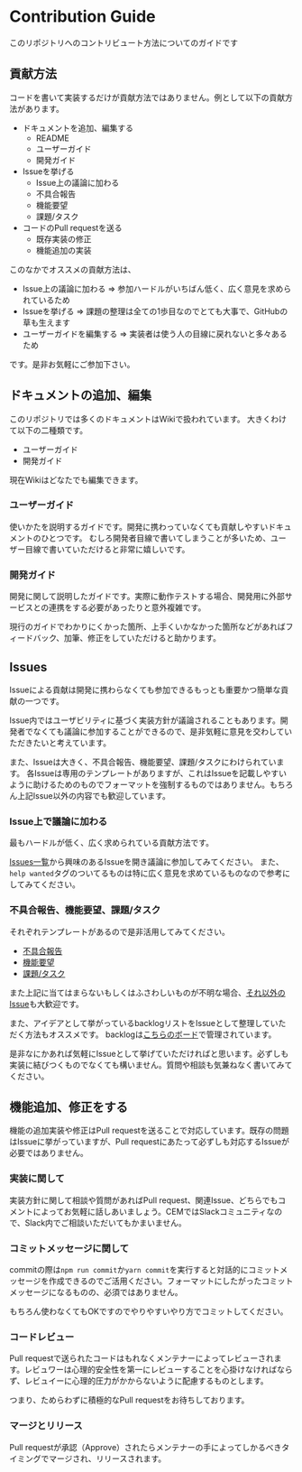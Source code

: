 # Contribution Guide
このリポジトリへのコントリビュート方法についてのガイドです

## 貢献方法
コードを書いて実装するだけが貢献方法ではありません。例として以下の貢献方法があります。

+ ドキュメントを追加、編集する
  + README
  + ユーザーガイド
  + 開発ガイド
+ Issueを挙げる
  + Issue上の議論に加わる
  + 不具合報告
  + 機能要望
  + 課題/タスク
+ コードのPull requestを送る
  + 既存実装の修正
  + 機能追加の実装

このなかでオススメの貢献方法は、
+ Issue上の議論に加わる => 参加ハードルがいちばん低く、広く意見を求められているため
+ Issueを挙げる => 課題の整理は全ての1歩目なのでとても大事で、GitHubの草も生えます
+ ユーザーガイドを編集する => 実装者は使う人の目線に戻れないと多々あるため

です。是非お気軽にご参加下さい。

## ドキュメントの追加、編集
このリポジトリでは多くのドキュメントはWikiで扱われています。
大きくわけて以下の二種類です。
+ ユーザーガイド
+ 開発ガイド

現在Wikiはどなたでも編集できます。

### ユーザーガイド
使いかたを説明するガイドです。開発に携わっていなくても貢献しやすいドキュメントのひとつです。
むしろ開発者目線で書いてしまうことが多いため、ユーザー目線で書いていただけると非常に嬉しいです。

### 開発ガイド
開発に関して説明したガイドです。実際に動作テストする場合、開発用に外部サービスとの連携をする必要があったりと意外複雑です。

現行のガイドでわかりにくかった箇所、上手くいかなかった箇所などがあればフィードバック、加筆、修正をしていただけると助かります。

## Issues
Issueによる貢献は開発に携わらなくても参加できるもっとも重要かつ簡単な貢献の一つです。

Issue内ではユーザビリティに基づく実装方針が議論されることもあります。開発者でなくても議論に参加することができるので、是非気軽に意見を交わしていただきたいと考えています。

また、Issueは大きく、不具合報告、機能要望、課題/タスクにわけられています。
各Issueは専用のテンプレートがありますが、これはIssueを記載しやすいように助けるためのものでフォーマットを強制するものではありません。もちろん上記Issue以外の内容でも歓迎しています。

### Issue上で議論に加わる
最もハードルが低く、広く求められている貢献方法です。

[Issues一覧](https://github.com/challenge-every-month/cem-app/issues)から興味のあるIssueを開き議論に参加してみてください。
また、`help wanted`タグのついてるものは特に広く意見を求めているものなので参考にしてみてください。

### 不具合報告、機能要望、課題/タスク
それぞれテンプレートがあるので是非活用してみてください。
+ [不具合報告](https://github.com/challenge-every-month/cem-app/issues/new?template=bag_report.md)
+ [機能要望](https://github.com/challenge-every-month/cem-app/issues/new?template=feature_request.md)
+ [課題/タスク](https://github.com/challenge-every-month/cem-app/issues/new?template=task.md)

また上記に当てはまらないもしくはふさわしいものが不明な場合、[それ以外のIssue](https://github.com/challenge-every-month/cem-app/issues/new)も大歓迎です。

また、アイデアとして挙がっているbacklogリストをIssueとして整理していただく方法もオススメです。
backlogは[こちらのボード](https://github.com/challenge-every-month/cem-app/projects/1)で管理されています。

是非なにかあれば気軽にIssueとして挙げていただければと思います。必ずしも実装に結びつくものでなくても構いません。質問や相談も気兼ねなく書いてみてください。

## 機能追加、修正をする
機能の追加実装や修正はPull requestを送ることで対応しています。既存の問題はIssueに挙がっていますが、Pull requestにあたって必ずしも対応するIssueが必要ではありません。

### 実装に関して
実装方針に関して相談や質問があればPull request、関連Issue、どちらでもコメントによってお気軽に話しあいましょう。CEMではSlackコミュニティなので、Slack内でご相談いただいてもかまいません。

### コミットメッセージに関して
commitの際は`npm run commit`か`yarn commit`を実行すると対話的にコミットメッセージを作成できるのでご活用ください。フォーマットにしたがったコミットメッセージになるものの、必須ではありません。

もちろん使わなくてもOKですのでやりやすいやり方でコミットしてください。

### コードレビュー
Pull requestで送られたコードはもれなくメンテナーによってレビューされます。レビュワーは心理的安全性を第一にレビューすることを心掛けなければならず、レビュイーに心理的圧力がかからないように配慮するものとします。

つまり、ためらわずに積極的なPull requestをお待ちしております。

### マージとリリース
Pull requestが承認（Approve）されたらメンテナーの手によってしかるべきタイミングでマージされ、リリースされます。
